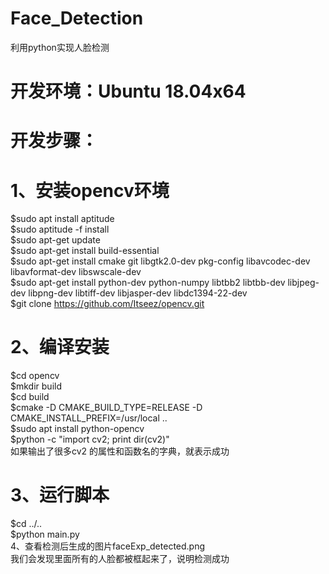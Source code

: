 # Face_Detection
利用python实现人脸检测

# 开发环境：Ubuntu 18.04x64
# 开发步骤：
# 1、安装opencv环境
$sudo apt install aptitude  
$sudo aptitude -f install  
$sudo apt-get update  
$sudo apt-get install build-essential  
$sudo apt-get install cmake git libgtk2.0-dev pkg-config libavcodec-dev libavformat-dev libswscale-dev  
$sudo apt-get install python-dev python-numpy libtbb2 libtbb-dev libjpeg-dev libpng-dev libtiff-dev libjasper-dev libdc1394-22-dev  
$git clone https://github.com/Itseez/opencv.git  
# 2、编译安装
$cd opencv  
$mkdir build  
$cd build  
$cmake -D CMAKE_BUILD_TYPE=RELEASE -D CMAKE_INSTALL_PREFIX=/usr/local ..  
$sudo apt install python-opencv  
$python -c "import cv2; print dir(cv2)"  
如果输出了很多cv2 的属性和函数名的字典，就表示成功  
# 3、运行脚本
$cd ../..  
$python main.py  
4、查看检测后生成的图片faceExp_detected.png  
我们会发现里面所有的人脸都被框起来了，说明检测成功  
